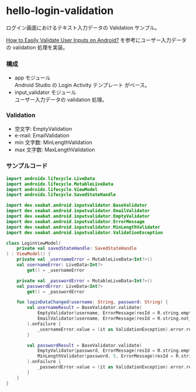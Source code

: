 # hello-login-validation
ログイン画面におけるテキスト入力データの Validation サンプル。  

  
[How to Easily Validate User Inputs on Android?](https://medium.com/huawei-developers/how-to-easily-validate-user-inputs-on-android-80c8e5744de7) を参考にユーザー入力データの validation 処理を実装。

### 構成

* app モジュール  
  Android Studio の Login Activity テンプレート がベース。  
* input_validator モジュール  
  ユーザー入力データの validation 処理。

### Validation

* 空文字: EmptyValidation
* e-mail: EmailValidation
* min 文字数: MinLengthValidation
* max 文字数: MaxLengthValidation 

### サンプルコード

``` kotlin
import androidx.lifecycle.LiveData
import androidx.lifecycle.MutableLiveData
import androidx.lifecycle.ViewModel
import androidx.lifecycle.SavedStateHandle

import dev.seabat.android.inputvalidator.BaseValidator
import dev.seabat.android.inputvalidator.EmailValidator
import dev.seabat.android.inputvalidator.EmptyValidator
import dev.seabat.android.inputvalidator.ErrorMessage
import dev.seabat.android.inputvalidator.MinLengthValidator
import dev.seabat.android.inputvalidator.ValidationException

class LoginViewModel(
    private val savedStateHandle: SavedStateHandle
) : ViewModel() {
    private val _usernameError = MutableLiveData<Int?>()
    val usernameError: LiveData<Int?>
        get() = _usernameError

    private val _passwordError = MutableLiveData<Int?>()
    val passwordError: LiveData<Int?>
        get() = _passwordError

    fun loginDataChanged(username: String, password: String) {
        val usernameResult = BaseValidator.validate(
            EmptyValidator(username, ErrorMessage(resId = R.string.empty_username)),
            EmailValidator(username, ErrorMessage(resId = R.string.not_email_username))
        ).onFailure {
            _usernameError.value = (it as ValidationException).error.resId
        }

        val passwordResult = BaseValidator.validate(
            EmptyValidator(password, ErrorMessage(resId = R.string.empty_password)),
            MinLengthValidator(password, 5, ErrorMessage(resId = R.string.less_length_password))
        ).onFailure {
            _passwordError.value = (it as ValidationException).error.resId
        }
    }
}

```






